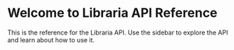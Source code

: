 # Welcome to Libraria API Reference

This is the reference for the Libraria API. Use the sidebar to explore the API and learn about how to use it.
